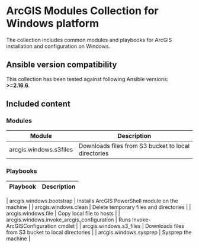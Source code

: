 # ArcGIS Modules Collection for Windows platform

The collection includes common modules and playbooks for ArcGIS installation and configuration on Windows.

## Ansible version compatibility

This collection has been tested against following Ansible versions: **>=2.16.6**.

## Included content

### Modules

| Module | Description |
| --- | --- |
| arcgis.windows.s3files | Downloads files from S3 bucket to local directories |

### Playbooks

| Playbook | Description |
| --- | --- |

| arcgis.windows.bootstrap | Installs ArcGIS PowerShell module on the machine |
| arcgis.windows.clean | Delete temporary files and directories |
| arcgis.windows.file | Copy local file to hosts |
| arcgis.windows.invoke_arcgis_configuration | Runs Invoke-ArcGISConfiguration cmdlet |
| arcgis.windows.s3_files | Downloads files from S3 bucket to local directories |
| arcgis.windows.sysprep | Sysprep the machine |

